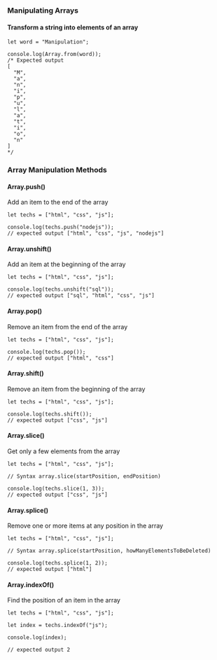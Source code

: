 ### Manipulating Arrays

#### Transform a string into elements of an array

```
let word = "Manipulation";

console.log(Array.from(word));
/* Expected output 
[
  "M",
  "a",
  "n",
  "i",
  "p",
  "u",
  "l",
  "a",
  "t",
  "i",
  "o",
  "n"
]
*/
```

### Array Manipulation Methods

#### Array.push()

<p>Add an item to the end of the array</p>

```
let techs = ["html", "css", "js"];

console.log(techs.push("nodejs"));
// expected output ["html", "css", "js", "nodejs"]
```

#### Array.unshift()

<p>Add an item at the beginning of the array</p>

```
let techs = ["html", "css", "js"];

console.log(techs.unshift("sql"));
// expected output ["sql", "html", "css", "js"]
```

#### Array.pop()

<p>Remove an item from the end of the array</p>

```
let techs = ["html", "css", "js"];

console.log(techs.pop());
// expected output ["html", "css"]

```

#### Array.shift()

<p>Remove an item from the beginning of the array</p>

```
let techs = ["html", "css", "js"];

console.log(techs.shift());
// expected output ["css", "js"]

```

#### Array.slice()

<p>Get only a few elements from the array</p>

```
let techs = ["html", "css", "js"];

// Syntax array.slice(startPosition, endPosition)

console.log(techs.slice(1, 3));
// expected output ["css", "js"]

```

#### Array.splice()

<p>Remove one or more items at any position in the array</p>

```
let techs = ["html", "css", "js"];

// Syntax array.splice(startPosition, howManyElementsToBeDeleted)

console.log(techs.splice(1, 2));
// expected output ["html"]

```

#### Array.indexOf()

<p>Find the position of an item in the array</p>

```
let techs = ["html", "css", "js"];

let index = techs.indexOf("js");

console.log(index);

// expected output 2

```

